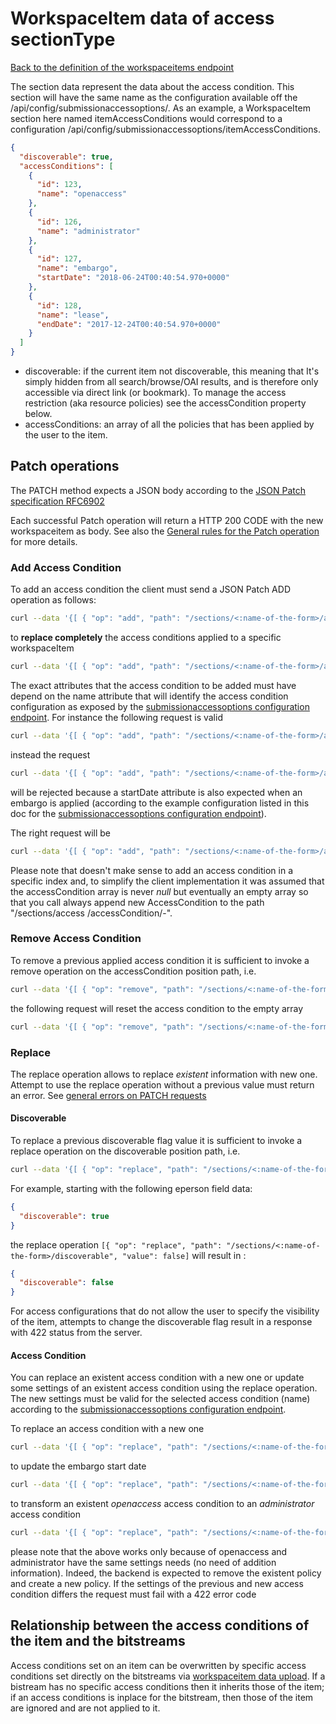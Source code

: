 # WorkspaceItem data of access sectionType

[Back to the definition of the workspaceitems endpoint](workspaceitems.md)

The section data represent the data about the access condition.
This section will have the same name as the configuration available off the /api/config/submissionaccessoptions/. As an
example, a WorkspaceItem section here named itemAccessConditions would correspond to a configuration
/api/config/submissionaccessoptions/itemAccessConditions.

```json
{
  "discoverable": true,
  "accessConditions": [
    {
      "id": 123,
      "name": "openaccess"
    },
    {
      "id": 126,
      "name": "administrator"
    },
    {
      "id": 127,
      "name": "embargo",
      "startDate": "2018-06-24T00:40:54.970+0000"
    },
    {
      "id": 128,
      "name": "lease",
      "endDate": "2017-12-24T00:40:54.970+0000"
    }
  ]
}
```

* discoverable: if the current item not discoverable, this meaning that It's simply hidden from all search/browse/OAI
  results, and is therefore only accessible via direct link (or bookmark). To manage the access restriction (aka
  resource policies) see the accessCondition property below.
* accessConditions: an array of all the policies that has been applied by the user to the item.

## Patch operations

The PATCH method expects a JSON body according to
the [JSON Patch specification RFC6902](https://tools.ietf.org/html/rfc6902)

Each successful Patch operation will return a HTTP 200 CODE with the new workspaceitem as body. See also
the [General rules for the Patch operation](patch.md) for more details.

### Add Access Condition

To add an access condition the client must send a JSON Patch ADD operation as follows:

```bash
curl --data '{[ { "op": "add", "path": "/sections/<:name-of-the-form>/accessConditions/-", "value": {name: "...", endDate: ".."}}]}' -X PATCH ${dspace7-url}/api/submission/workspaceitems/<:id>
```

to **replace completely** the access conditions applied to a specific workspaceItem

```bash
curl --data '{[ { "op": "add", "path": "/sections/<:name-of-the-form>/accessConditions", "value": [{name: "...", endDate: ".."}]}]}' -X PATCH ${dspace7-url}/api/submission/workspaceitems/<:id>
```

The exact attributes that the access condition to be added must have depend on the name attribute that will identify the
access condition configuration as exposed by
the [submissionaccessoptions configuration endpoint](submissionaccessoptions.md).
For instance the following request is valid

```bash
curl --data '{[ { "op": "add", "path": "/sections/<:name-of-the-form>/accessConditions/-", "value": {name: "openaccess"}}]}' -X PATCH ${dspace7-url}/api/submission/workspaceitems/<:id>
```

instead the request

```bash
curl --data '{[ { "op": "add", "path": "/sections/<:name-of-the-form>/accessConditions/-", "value": {name: "embargo"}}]}' -X PATCH ${dspace7-url}/api/submission/workspaceitems/<:id>
```

will be rejected because a startDate attribute is also expected when an embargo is applied (according to the example
configuration listed in this doc for the [submissionaccessoptions configuration endpoint](submissionaccessoptions.md)).

The right request will be

```bash
curl --data '{[ { "op": "add", "path": "/sections/<:name-of-the-form>/accessConditions/-", "value": {name: "embargo", startDate: "2018-12-31"}}]}' -X PATCH ${dspace7-url}/api/submission/workspaceitems/<:id>
```

Please note that doesn't make sense to add an access condition in a specific index and, to simplify the client
implementation it was assumed that the accessCondition array is never *null* but eventually an empty array so that you
call always append new AccessCondition to the path "/sections/access /accessCondition/-".

### Remove Access Condition

To remove a previous applied access condition it is sufficient to invoke a remove operation on the accessCondition
position path, i.e.

```bash
curl --data '{[ { "op": "remove", "path": "/sections/<:name-of-the-form>/accessConditions/<:access-idx>"}]' -X PATCH ${dspace7-url}/api/submission/workspaceitems/1
```

the following request will reset the access condition to the empty array

```bash
curl --data '{[ { "op": "remove", "path": "/sections/<:name-of-the-form>/accessConditions"}]' -X PATCH ${dspace7-url}/api/submission/workspaceitems/1
```

### Replace

The replace operation allows to replace *existent* information with new one. Attempt to use the replace operation
without a previous value must return an error. See [general errors on PATCH requests](patch.md)

#### Discoverable

To replace a previous discoverable flag value it is sufficient to invoke a replace operation on the discoverable
position path, i.e.

```bash
curl --data '{[ { "op": "replace", "path": "/sections/<:name-of-the-form>/discoverable", "value": true|false }]}' -X PATCH ${dspace7-url}/api/submission/workspaceitems/<:id>
```

For example, starting with the following eperson field data:

```json
{
  "discoverable": true
}
```

the replace operation `[{ "op": "replace", "path": "/sections/<:name-of-the-form>/discoverable", "value": false]` will
result in :

```json
{
  "discoverable": false
}
```

For access configurations that do not allow the user to specify the visibility of the item, attempts to change the
discoverable flag result in a response with 422 status from the server.

#### Access Condition

You can replace an existent access condition with a new one or update some settings of an existent access condition
using the replace operation. The new settings must be valid for the selected access condition (name) according to
the [submissionaccessoptions configuration endpoint](submissionaccessoptions.md).

To replace an access condition with a new one

```bash
curl --data '{[ { "op": "replace", "path": "/sections/<:name-of-the-form>/accessConditions/0", "value": {name: "embargo", startDate: "2018-12-31"}}]}' -X PATCH ${dspace7-url}/api/submission/workspaceitems/<:id>
```

to update the embargo start date

```bash
curl --data '{[ { "op": "replace", "path": "/sections/<:name-of-the-form>/accessConditions/0/startDate", "value": "2019-12-31"}]}' -X PATCH ${dspace7-url}/api/submission/workspaceitems/<:id>
```

to transform an existent *openaccess* access condition to an *administrator* access condition

```bash
curl --data '{[ { "op": "replace", "path": "/sections/<:name-of-the-form>/accessConditions/0/name", "value": "administrator"}]}' -X PATCH ${dspace7-url}/api/submission/workspaceitems/<:id>
```

please note that the above works only because of openaccess and administrator have the same settings needs (no need of
addition information). Indeed, the backend is expected to remove the existent policy and create a new policy. If the
settings of the previous and new access condition differs the request must fail with a 422 error code

## Relationship between the access conditions of the item and the bitstreams

Access conditions set on an item can be overwritten by specific access conditions set directly on the bitstreams
via [workspaceitem data upload](workspaceitem-data-upload.md). If a bistream has no specific access conditions then it
inherits those of the item; if an access conditions is inplace for the bitstream, then those of the item are ignored and
are not applied to it.
